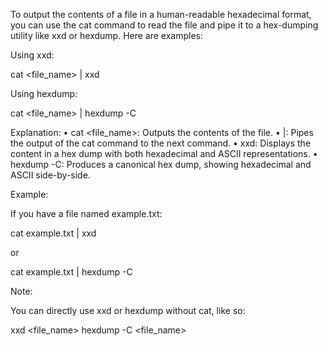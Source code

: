 To output the contents of a file in a human-readable hexadecimal format, you can use the cat command to read the file and pipe it to a hex-dumping utility like xxd or hexdump. Here are examples:

Using xxd:

cat <file_name> | xxd

Using hexdump:

cat <file_name> | hexdump -C

Explanation:
	•	cat <file_name>: Outputs the contents of the file.
	•	|: Pipes the output of the cat command to the next command.
	•	xxd: Displays the content in a hex dump with both hexadecimal and ASCII representations.
	•	hexdump -C: Produces a canonical hex dump, showing hexadecimal and ASCII side-by-side.

Example:

If you have a file named example.txt:

cat example.txt | xxd

or

cat example.txt | hexdump -C

Note:

You can directly use xxd or hexdump without cat, like so:

xxd <file_name>
hexdump -C <file_name>